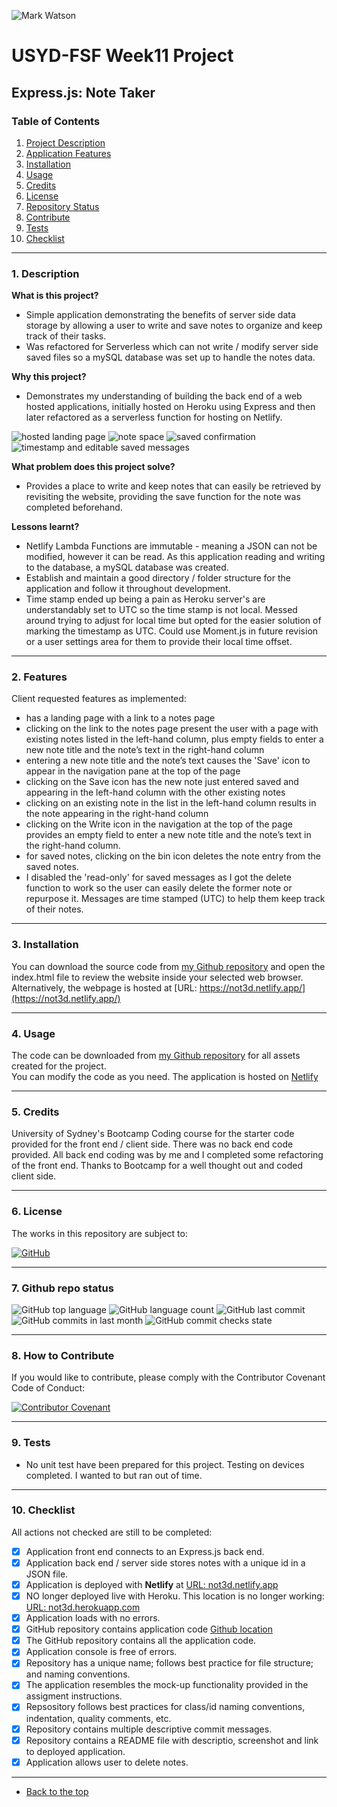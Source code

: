 ![Mark Watson](./public/assets/img/notes_banner.jpg)

# USYD-FSF Week11 Project

## Express.js: Note Taker

### Table of Contents  
  
   1. [Project Description](#1-description)
   2. [Application Features](#2-features)
   3. [Installation](#3-installation)
   4. [Usage](#4-usage)
   5. [Credits](#5-credits)
   6. [License](#6-license)
   7. [Repository Status](#7-github-repo-status)
   8. [Contribute](#8-how-to-contribute)
   9. [Tests](#9-tests)
   10. [Checklist](#10-checklist)

---

### 1. Description  

**What is this project?**  

* Simple application demonstrating the benefits of server side data storage by allowing a user to write and save notes to organize and keep track of their tasks.  
* Was refactored for Serverless which can not write / modify server side saved files so a mySQL database was set up to handle the notes data.  

**Why this project?**  

* Demonstrates my understanding of building the back end of a web hosted applications, initially hosted on Heroku using Express and then later refactored as a serverless function for hosting on Netlify.  

![hosted landing page](./public/assets/img/screenshot1.jpg) ![note space](./public/assets/img/screenshot2.jpg) ![saved confirmation](./public/assets/img/screenshot3.jpg) ![timestamp and editable saved messages](./public/assets/img/screenshot4.jpg)

**What problem does this project solve?**  

* Provides a place to write and keep notes that can easily be retrieved by revisiting the website, providing the save function for the note was completed beforehand.  

**Lessons learnt?**  

* Netlify Lambda Functions are immutable - meaning a JSON can not be modified, however it can be read. As this application reading and writing to the database, a mySQL database was created.  
* Establish and maintain a good directory / folder structure for the application and follow it throughout development.
* Time stamp ended up being a pain as Heroku server's are understandably set to UTC so the time stamp is not local.  Messed around trying to adjust for local time but opted for the easier solution of marking the timestamp as UTC.  Could use Moment.js in future revision or a user settings area for them to provide their local time offset.

---

### 2. Features  

Client requested features as implemented:  

* has a landing page with a link to a notes page
* clicking on the link to the notes page present the user with a page with existing notes listed in the left-hand column, plus empty fields to enter a new note title and the note’s text in the right-hand column
* entering a new note title and the note’s text causes the 'Save' icon to appear in the navigation pane at the top of the page
* clicking on the Save icon has the new note just entered saved and appearing in the left-hand column with the other existing notes
* clicking on an existing note in the list in the left-hand column results in the note appearing in the right-hand column
* clicking on the Write icon in the navigation at the top of the page provides an empty field to enter a new note title and the note’s text in the right-hand column.
* for saved notes, clicking on the bin icon deletes the note entry from the saved notes.
* I disabled the 'read-only' for saved messages as I got the delete function to work so the user can easily delete the former note or repurpose it.  Messages are time stamped (UTC) to help them keep track of their notes.

---

### 3. Installation  

You can download the source code from [my Github repository](https://github.com/Mark33Mark/noted)  and open the index.html file to review the website inside your selected web browser.  
Alternatively, the webpage is hosted at [URL: https://not3d.netlify.app/](https://not3d.netlify.app/)

---

### 4. Usage  

The code can be downloaded from [my Github repository](https://github.com/Mark33Mark/noted) for all assets created for the project.  
You can modify the code as you need.
The application is hosted on [Netlify](https://not3d.netlify.app/)

---

### 5. Credits  

University of Sydney's Bootcamp Coding course for the starter code provided for the front end / client side.  There was no back end code provided.  All back end coding was by me and I completed some refactoring of the front end.  Thanks to Bootcamp for a well thought out and coded client side.

---

### 6. License  

 The works in this repository are subject to:  

[![GitHub](https://img.shields.io/github/license/Mark33Mark/noted)](doc/LICENSE.md)

---

### 7. Github repo status  

![GitHub top language](https://img.shields.io/github/languages/top/Mark33Mark/noted)
![GitHub language count](https://img.shields.io/github/languages/count/Mark33Mark/noted)
![GitHub last commit](https://img.shields.io/github/last-commit/Mark33Mark/FSF-developer-portfolio)
![GitHub commits in last month](https://img.shields.io/github/commit-activity/m/Mark33Mark/noted)
![GitHub commit checks state](https://img.shields.io/github/checks-status/Mark33Mark/noted/4ccc00400ed30abfae738a01e2c1f784611753e1)

---

### 8. How to Contribute  

 If you would like to contribute, please comply with the Contributor Covenant Code of Conduct:  

[![Contributor Covenant](https://img.shields.io/badge/Contributor%20Covenant-2.1-4baaaa.svg)](doc/code_of_conduct.md)

---

### 9. Tests  

* No unit test have been prepared for this project.  Testing on devices completed.  I wanted to but ran out of time.

---

### 10. Checklist  

All actions not checked are still to be completed:

- [x]  Application front end connects to an Express.js back end.
- [x]  Application back end / server side stores notes with a unique id in a JSON file.
- [x]  Application is deployed with **Netlify** at [URL: not3d.netlify.app](https://not3d.netlify.app)
- [x]  NO longer deployed live with Heroku.  This location is no longer working: [URL: not3d.herokuapp.com](https://not3d.herokuapp.com)
- [x]  Application loads with no errors.
- [x]  GitHub repository contains application code [Github location](https://github.com/Mark33Mark/noted)
- [x]  The GitHub repository contains all the application code.
- [x]  Application console is free of errors.
- [x]  Repository has a unique name; follows best practice for file structure; and naming conventions.
- [x]  The application resembles the mock-up functionality provided in the assigment instructions.
- [x]  Repsository follows best practices for class/id naming conventions, indentation, quality comments, etc.
- [x]  Repository contains multiple descriptive commit messages.
- [x]  Repository contains a README file with descriptio, screenshot and link to deployed application.
- [x]  Application allows user to delete notes.

---

* [Back to the top](#usyd-fsf-week11-project)